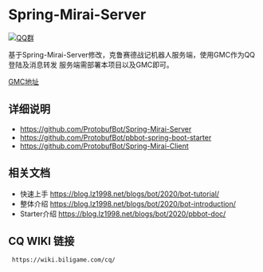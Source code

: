 # Spring-Mirai-Server

[![QQ群](https://img.shields.io/static/v1?label=QQ%E7%BE%A4&message=859357418&color=blue)](https://jq.qq.com/?_wv=1027&k=WtkOwiGX)

基于Spring-Mirai-Server修改，克鲁赛德战记机器人服务端，使用GMC作为QQ登陆及消息转发
服务端需部署本项目以及GMC即可。

 [GMC地址](https://github.com/ProtobufBot/Go-Mirai-Client/releases)

## 详细说明

- https://github.com/ProtobufBot/Spring-Mirai-Server
- https://github.com/ProtobufBot/pbbot-spring-boot-starter
- https://github.com/ProtobufBot/Spring-Mirai-Client

## 相关文档

- 快速上手 https://blog.lz1998.net/blogs/bot/2020/bot-tutorial/
- 整体介绍 https://blog.lz1998.net/blogs/bot/2020/bot-introduction/
- Starter介绍 https://blog.lz1998.net/blogs/bot/2020/pbbot-doc/

## CQ WIKI 链接
     https://wiki.biligame.com/cq/